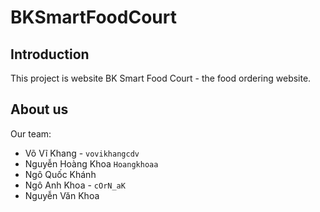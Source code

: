 # BKSmartFoodCourt

## Introduction
This project is website BK Smart Food Court - the food ordering website.

## About us
Our team:
- Võ Vĩ Khang - `vovikhangcdv`
- Nguyễn Hoàng Khoa `Hoangkhoaa`
- Ngô Quốc Khánh
- Ngô Anh Khoa - `cOrN_aK`
- Nguyễn Văn Khoa